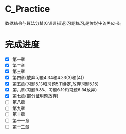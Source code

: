 # C_Practice
数据结构与算法分析(C语言描述)习题练习,是传说中的黑皮书。

# 完成进度
- [x] 第一章
- [x] 第二章
- [x] 第三章
- [x] 第四章(放弃习题4.34和4.33(3)和(4))
- [x] 第五章(习题5.13和习题5.11待定,放弃习题5.15)
- [x] 第六章(习题6.33、习题6.10和习题6.34放弃)
- [x] 第七章(部分证明题放弃)
- [ ] 第八章
- [ ] 第九章
- [ ] 第十章
- [ ] 第十一章
- [ ] 第十二章
